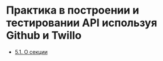 # Практика в построении и тестировании API используя Github и Twillo

- [5.1. О секции](./5.1.%20About%20this%20section)
